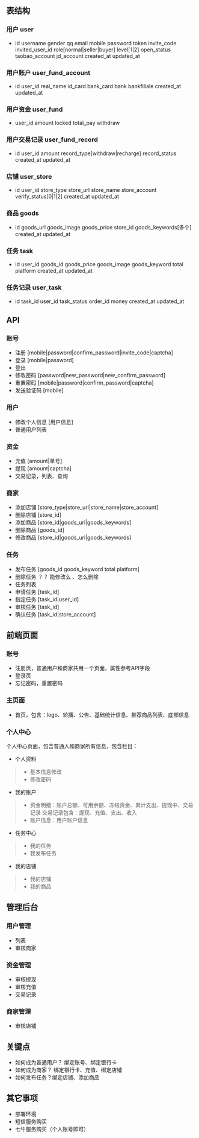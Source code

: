 ## 表结构
### 用户 user
- id username gender qq email mobile password token invite_code invited_user_id
  role[normal|seller|buyer] level[1|2] open_status taobao_account jd_account created_at updated_at

### 用户账户 user_fund_account
- id user_id real_name id_card bank_card bank bankfiliale created_at updated_at

### 用户资金 user_fund
- user_id amount locked total_pay withdraw

### 用户交易记录 user_fund_record
- id user_id amount record_type[withdraw|recharge] record_status created_at updated_at

### 店铺 user_store
- id user_id store_type store_url store_name store_account verify_status[0|1|2] created_at updated_at

### 商品 goods
- id goods_url goods_image goods_price store_id goods_keywords[多个] created_at updated_at

### 任务 task
- id user_id goods_id goods_price goods_image goods_keyword total platform created_at updated_at

### 任务记录 user_task
- id task_id user_id task_status order_id money created_at updated_at

## API
### 账号
- 注册 [mobile|password|confirm_password|invite_code|captcha]
- 登录 [mobile|password]
- 登出
- 修改密码 [password|new_password|new_confirm_password]
- 重置密码 [mobile|password|confirm_password|captcha]
- 发送验证码 [mobile]

### 用户
- 修改个人信息 [用户信息]
- 普通用户列表

### 资金
- 充值 [amount|单号]
- 提现 [amount|captcha]
- 交易记录，列表、查询

### 商家
- 添加店铺 [store_type|store_url|store_name|store_account]
- 删除店铺 [store_id]
- 添加商品 [store_id|goods_url|goods_keywords]
- 删除商品 [goods_id]
- 修改商品 [store_id|goods_url|goods_keywords]

### 任务
- 发布任务 [goods_id goods_keyword total platform]
- 删除任务 ？？ 能修改么 、怎么删除
- 任务列表
- 申请任务 [task_id]
- 指定任务 [task_id|user_id]
- 审核任务 [task_id]
- 确认任务 [task_id|store_account]

## 前端页面
### 账号
- 注册页，普通用户和商家共用一个页面，属性参考API字段
- 登录页
- 忘记密码，重置密码

### 主页面
- 首页，包含：logo、轮播、公告、基础统计信息、推荐商品列表、底部信息

### 个人中心
个人中心页面，包含普通人和商家所有信息，包含栏目：

- 个人资料
> - 基本信息修改
> - 修改密码

- 我的账户
> - 资金明细：账户总额、可用余额、冻结资金、累计支出、提现中、交易记录
    交易记录包含：提现、充值、支出、收入
> - 账户信息：用户账户信息

- 任务中心
> - 我的任务
> - 我发布任务

- 我的店铺
> - 我的店铺
> - 我的商品

## 管理后台

### 用户管理
- 列表
- 审核商家

### 资金管理
- 审核提现
- 审核充值
- 交易记录

### 商家管理
- 审核店铺

## 关键点
- 如何成为普通用户？ 绑定账号、绑定银行卡
- 如何成为商家？ 绑定银行卡、充值、绑定店铺
- 如何发布任务？绑定店铺、添加商品

## 其它事项
- 部署环境
- 短信服务购买
- 七牛服务购买（个人账号即可）
